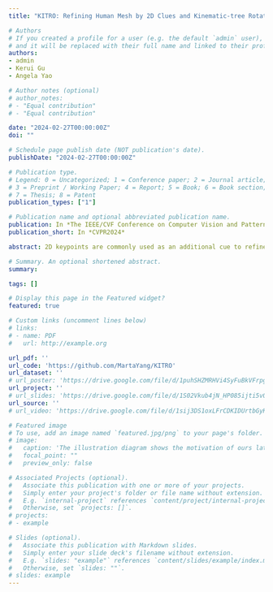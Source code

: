 ```yaml
---
title: "KITRO: Refining Human Mesh by 2D Clues and Kinematic-tree Rotation"

# Authors
# If you created a profile for a user (e.g. the default `admin` user), write the username (folder name) here 
# and it will be replaced with their full name and linked to their profile.
authors:
- admin
- Kerui Gu
- Angela Yao

# Author notes (optional)
# author_notes:
# - "Equal contribution"
# - "Equal contribution"

date: "2024-02-27T00:00:00Z"
doi: ""

# Schedule page publish date (NOT publication's date).
publishDate: "2024-02-27T00:00:00Z"

# Publication type.
# Legend: 0 = Uncategorized; 1 = Conference paper; 2 = Journal article;
# 3 = Preprint / Working Paper; 4 = Report; 5 = Book; 6 = Book section;
# 7 = Thesis; 8 = Patent
publication_types: ["1"]

# Publication name and optional abbreviated publication name.
publication: In *The IEEE/CVF Conference on Computer Vision and Pattern Recognition*
publication_short: In *CVPR2024*

abstract: 2D keypoints are commonly used as an additional cue to refine estimated 3D human meshes.  Current methods optimize the pose and shape parameters with a reprojection loss on the provided 2D keypoints. Such an approach, while simple and intuitive, has limited effectiveness because the optimal solution is hard to find in ambiguous parameter space and may sacrifice depth. Additionally, divergent gradients from distal joints complicate and deviate the refinement of proximal joints in the kinematic chain. To address these, we introduce Kinematic-Tree Rotation (KITRO), a novel mesh refinement strategy that explicitly models depth and human kinematic-tree structure. KITRO treats refinement from a bone-wise perspective.  Unlike previous methods which perform gradient-based optimizations, our method calculates bone directions in closed form.  By accounting for the 2D pose, bone length, and parent joint's depth, the calculation results in two possible directions for each child joint. We then use a decision tree to trace binary choices for all bones along the human skeleton's kinematic-tree to select the most probable hypothesis. Our experiments across various datasets and baseline models demonstrate that KITRO significantly improves 3D joint estimation accuracy and achieves an ideal 2D fit simultaneously. 

# Summary. An optional shortened abstract.
summary:

tags: []

# Display this page in the Featured widget?
featured: true

# Custom links (uncomment lines below)
# links:
# - name: PDF
#   url: http://example.org

url_pdf: ''
url_code: 'https://github.com/MartaYang/KITRO'
url_dataset: ''
# url_poster: 'https://drive.google.com/file/d/1puhSHZMRHVi4SyFuBkVFrpgUBqimxYIf/view?usp=sharing'
url_project: ''
# url_slides: 'https://drive.google.com/file/d/1S02Vkub4jN_HP085ijti5vOKXWo-ZJhL/view?usp=sharing'
url_source: ''
# url_video: 'https://drive.google.com/file/d/1sij3DS1oxLFrCDKIDUrtbGyKtBAQ0L3p/view?usp=sharing'

# Featured image
# To use, add an image named `featured.jpg/png` to your page's folder. 
# image:
#   caption: 'The illustration diagram shows the motivation of ours latent parts embedding.'
#   focal_point: ""
#   preview_only: false

# Associated Projects (optional).
#   Associate this publication with one or more of your projects.
#   Simply enter your project's folder or file name without extension.
#   E.g. `internal-project` references `content/project/internal-project/index.md`.
#   Otherwise, set `projects: []`.
# projects:
# - example

# Slides (optional).
#   Associate this publication with Markdown slides.
#   Simply enter your slide deck's filename without extension.
#   E.g. `slides: "example"` references `content/slides/example/index.md`.
#   Otherwise, set `slides: ""`.
# slides: example
---
```


<!-- {{% callout note %}}
Click the *Cite* button above to demo the feature to enable visitors to import publication metadata into their reference management software.
{{% /callout %}}

{{% callout note %}}
Create your slides in Markdown - click the *Slides* button to check out the example.
{{% /callout %}}

Supplementary notes can be added here, including [code, math, and images](https://wowchemy.com/docs/writing-markdown-latex/). -->
